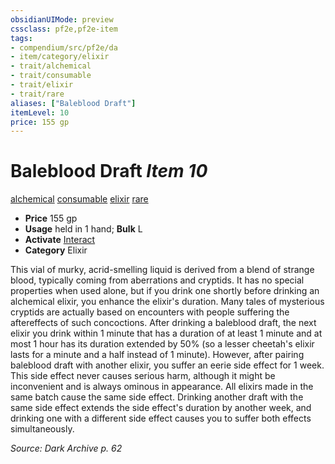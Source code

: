 ```yaml
---
obsidianUIMode: preview
cssclass: pf2e,pf2e-item
tags:
- compendium/src/pf2e/da
- item/category/elixir
- trait/alchemical
- trait/consumable
- trait/elixir
- trait/rare
aliases: ["Baleblood Draft"]
itemLevel: 10
price: 155 gp
---
```

# Baleblood Draft *Item 10*  
[alchemical](../../../rules/traits/alchemical.md)  [consumable](../../../rules/traits/consumable.md)  [elixir](../../../rules/traits/elixir.md)  [rare](../../../rules/traits/rare.md)  

- **Price** 155 gp
- **Usage** held in 1 hand; **Bulk** L
- **Activate** [Interact](../../../rules/actions/interact.md)
- **Category** Elixir

This vial of murky, acrid-smelling liquid is derived from a blend of strange blood, typically coming from aberrations and cryptids. It has no special properties when used alone, but if you drink one shortly before drinking an alchemical elixir, you enhance the elixir's duration. Many tales of mysterious cryptids are actually based on encounters with people suffering the aftereffects of such concoctions. After drinking a baleblood draft, the next elixir you drink within 1 minute that has a duration of at least 1 minute and at most 1 hour has its duration extended by 50% (so a lesser cheetah's elixir lasts for a minute and a half instead of 1 minute). However, after pairing baleblood draft with another elixir, you suffer an eerie side effect for 1 week. This side effect never causes serious harm, although it might be inconvenient and is always ominous in appearance. All elixirs made in the same batch cause the same side effect. Drinking another draft with the same side effect extends the side effect's duration by another week, and drinking one with a different side effect causes you to suffer both effects simultaneously.

*Source: Dark Archive p. 62*